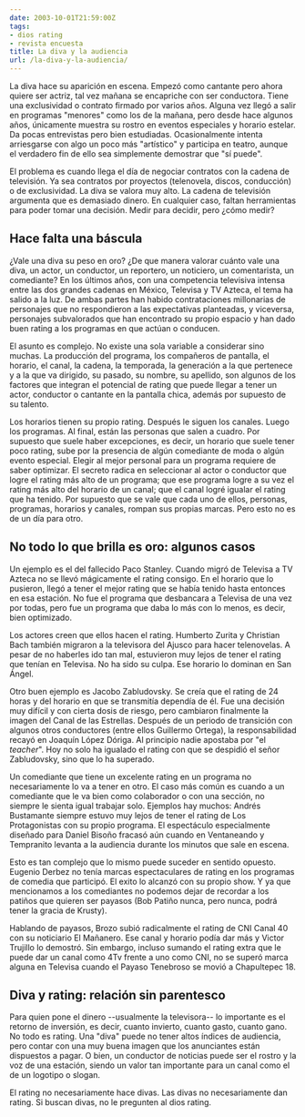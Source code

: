 ```yaml
---
date: 2003-10-01T21:59:00Z
tags:
- dios rating
- revista encuesta
title: La diva y la audiencia
url: /la-diva-y-la-audiencia/
--- 
```


La diva hace su aparición en escena. Empezó como cantante pero ahora quiere ser actriz, tal vez mañana se encapriche con ser conductora. Tiene una exclusividad o contrato firmado por varios años. Alguna vez llegó a salir en programas "menores" como los de la mañana, pero desde hace algunos años, únicamente muestra su rostro en eventos especiales y horario estelar. Da pocas entrevistas pero bien estudiadas. Ocasionalmente intenta arriesgarse con algo un poco más "artístico" y participa en teatro, aunque el verdadero fin de ello sea simplemente demostrar que "sí puede".El problema es cuando llega el día de negociar contratos con la cadena de televisión. Ya sea contratos por proyectos (telenovela, discos, conducción) o de exclusividad. La diva se valora muy alto. La cadena de televisión argumenta que es demasiado dinero. En cualquier caso, faltan herramientas para poder tomar una decisión. Medir para decidir, pero ¿cómo medir?## Hace falta una báscula¿Vale una diva su peso en oro? ¿De que manera valorar cuánto vale una diva, un actor, un conductor, un reportero, un noticiero, un comentarista, un comediante? En los últimos años, con una competencia televisiva intensa entre las dos grandes cadenas en México, Televisa y TV Azteca, el tema ha salido a la luz. De ambas partes han habido contrataciones millonarias de personajes que no respondieron a las expectativas planteadas, y viceversa, personajes subvalorados que han encontrado su propio espacio y han dado buen rating a los programas en que actúan o conducen.El asunto es complejo. No existe una sola variable a considerar sino muchas. La producción del programa, los compañeros de pantalla, el horario, el canal, la cadena, la temporada, la generación a la que pertenece y a la que va dirigido, su pasado, su nombre, su apellido, son algunos de los factores que integran el potencial de rating que puede llegar a tener un actor, conductor o cantante en la pantalla chica, además por supuesto de su talento.Los horarios tienen su propio rating. Después le siguen los canales. Luego los programas. Al final, están las personas que salen a cuadro. Por supuesto que suele haber excepciones, es decir, un horario que suele tener poco rating, sube por la presencia de algún comediante de moda o algún evento especial. Elegir al mejor personal para un programa requiere de saber optimizar. El secreto radica en seleccionar al actor o conductor que logre el rating más alto de un programa; que ese programa logre a su vez el rating más alto del horario de un canal; que el canal logré igualar el rating que ha tenido. Por supuesto que se vale que cada uno de ellos, personas, programas, horarios y canales, rompan sus propias marcas. Pero esto no es de un día para otro.## No todo lo que brilla es oro: algunos casosUn ejemplo es el del fallecido Paco Stanley. Cuando migró de Televisa a TV Azteca no se llevó mágicamente el rating consigo. En el horario que lo pusieron, llegó a tener el mejor rating que se había tenido hasta entonces en esa estación. No fue el programa que desbancara a Televisa de una vez por todas, pero fue un programa que daba lo más con lo menos, es decir, bien optimizado.Los actores creen que ellos hacen el rating. Humberto Zurita y Christian Bach también migraron a la televisora del Ajusco para hacer telenovelas. A pesar de no haberles ido tan mal, estuvieron muy lejos de tener el rating que tenían en Televisa. No ha sido su culpa. Ese horario lo dominan en San Ángel.Otro buen ejemplo es Jacobo Zabludovsky. Se creía que el rating de 24 horas y del horario en que se transmitía dependía de él. Fue una decisión muy difícil y con cierta dosis de riesgo, pero cambiaron finalmente la imagen del Canal de las Estrellas. Después de un periodo de transición con algunos otros conductores (entre ellos Guillermo Ortega), la responsabilidad recayó en Joaquín López Dóriga. Al principio nadie apostaba por "el <i>teacher</i>". Hoy no solo ha igualado el rating con que se despidió el señor Zabludovsky, sino que lo ha superado.Un comediante que tiene un excelente rating en un programa no necesariamente lo va a tener en otro. El caso más común es cuando a un comediante que le va bien como colaborador o con una sección, no siempre le sienta igual trabajar solo. Ejemplos hay muchos: Andrés Bustamante siempre estuvo muy lejos de tener el rating de Los Protagonistas con su propio programa. El espectáculo especialmente diseñado para Daniel Bisoño fracasó aún cuando en Ventaneando y Tempranito levanta a la audiencia durante los minutos que sale en escena.Esto es tan complejo que lo mismo puede suceder en sentido opuesto. Eugenio Derbez no tenía marcas espectaculares de rating en los programas de comedia que participó. El exito lo alcanzó con su propio show. Y ya que mencionamos a los comediantes no podemos dejar de recordar a los patiños que quieren ser payasos (Bob Patiño nunca, pero nunca, podrá tener la gracia de Krusty).Hablando de payasos, Brozo subió radicalmente el rating de CNI Canal 40 con su noticiario El Mañanero. Ese canal y horario podía dar más y Victor Trujillo lo demostró. Sin embargo, incluso sumando el rating extra que le puede dar un canal como 4Tv frente a uno como CNI, no se superó marca alguna en Televisa cuando el Payaso Tenebroso se movió a Chapultepec 18.## Diva y rating: relación sin parentescoPara quien pone el dinero --usualmente la televisora-- lo importante es el retorno de inversión, es decir, cuanto invierto, cuanto gasto, cuanto gano. No todo es rating. Una "diva" puede no tener altos índices de audiencia, pero contar con una muy buena imagen que los anunciantes están dispuestos a pagar. O bien, un conductor de noticias puede ser el rostro y la voz de una estación, siendo un valor tan importante para un canal como el de un logotipo o slogan.El rating no necesariamente hace divas. Las divas no necesariamente dan rating. Si buscan divas, no le pregunten al dios rating.